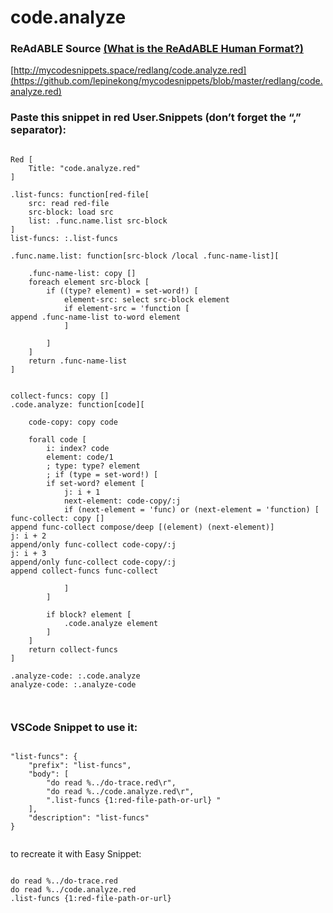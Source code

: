 
# code.analyze


### ReAdABLE Source [(What is the ReAdABLE Human Format?)](http://readablehumanformat.com)

[http://mycodesnippets.space/redlang/code.analyze.red](https://github.com/lepinekong/mycodesnippets/blob/master/redlang/code.analyze.red)


### Paste this snippet in red User.Snippets (don’t forget the “,” separator):



```

Red [
    Title: "code.analyze.red"
]

.list-funcs: function[red-file[
    src: read red-file
    src-block: load src
    list: .func.name.list src-block 
]
list-funcs: :.list-funcs

.func.name.list: function[src-block /local .func-name-list][

    .func-name-list: copy []
    foreach element src-block [
        if ((type? element) = set-word!) [
            element-src: select src-block element
            if element-src = 'function [
append .func-name-list to-word element
            ]
            
        ]
    ]
    return .func-name-list
]


collect-funcs: copy []
.code.analyze: function[code][

    code-copy: copy code
    
    forall code [
        i: index? code
        element: code/1
        ; type: type? element
        ; if (type = set-word!) [
        if set-word? element [
            j: i + 1
            next-element: code-copy/:j
            if (next-element = 'func) or (next-element = 'function) [
func-collect: copy []
append func-collect compose/deep [(element) (next-element)]
j: i + 2
append/only func-collect code-copy/:j
j: i + 3
append/only func-collect code-copy/:j               
append collect-funcs func-collect    
        
            ]
        ]

        if block? element [
            .code.analyze element
        ]
    ] 
    return collect-funcs    
]

.analyze-code: :.code.analyze
analyze-code: :.analyze-code

        
```



### VSCode Snippet to use it:



```

"list-funcs": {
    "prefix": "list-funcs",
    "body": [
        "do read %../do-trace.red\r",
        "do read %../code.analyze.red\r",
        ".list-funcs {1:red-file-path-or-url} "
    ],
    "description": "list-funcs"
}          
        
```


to recreate it with Easy Snippet:


```

do read %../do-trace.red
do read %../code.analyze.red
.list-funcs {1:red-file-path-or-url}             
        
```


